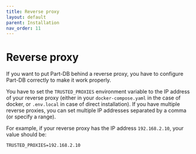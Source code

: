 ```yaml
---
title: Reverse proxy
layout: default
parent: Installation
nav_order: 11
---
```


# Reverse proxy

If you want to put Part-DB behind a reverse proxy, you have to configure Part-DB correctly to make it work properly.

You have to set the `TRUSTED_PROXIES` environment variable to the IP address of your reverse proxy 
(either in your `docker-compose.yaml` in the case of docker, or `.env.local` in case of direct installation). 
If you have multiple reverse proxies, you can set multiple IP addresses separated by a comma (or specify a range).

For example, if your reverse proxy has the IP address `192.168.2.10`, your value should be: 
```
TRUSTED_PROXIES=192.168.2.10
```
